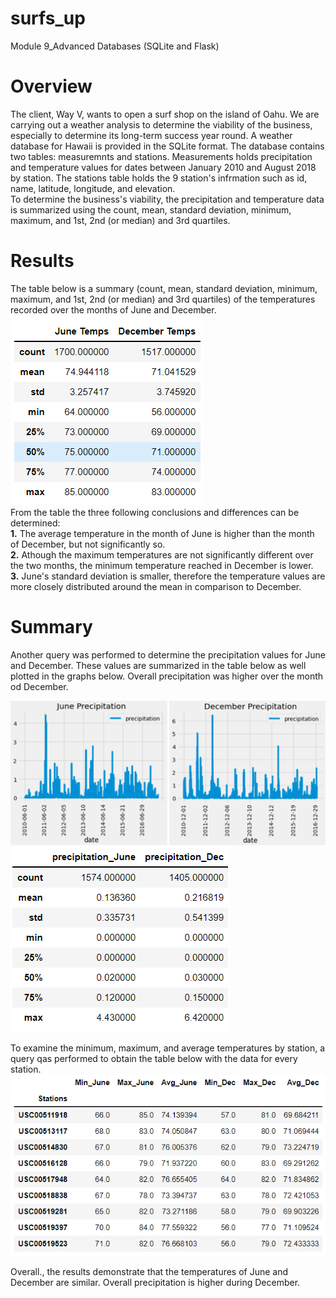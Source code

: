 # surfs_up
Module 9_Advanced Databases (SQLite and Flask)

 
# Overview
The client, Way V, wants to open a surf shop on the island of Oahu. We are carrying out a weather analysis to determine the viability of the business, especially to determine its long-term success year round. A weather database for Hawaii is provided in the SQLite format. The database contains two tables: measuremnts and stations. Measurements holds precipitation and temperature values for dates between January 2010 and August 2018 by station. The stations table holds the 9 station's infrmation such as id, name, latitude, longitude, and elevation.  
To determine the business's viability, the precipitation and temperature data is summarized using the count, mean, standard deviation, minimum, maximum, and 1st, 2nd (or median) and 3rd quartiles.  

# Results
The table below is a summary (count, mean, standard deviation, minimum, maximum, and 1st, 2nd (or median) and 3rd quartiles) of the temperatures recorded over the months of June and December.  
![image1](/Results/TempsCompared.png)  
From the table the three following conclusions and differences can be determined:   
**1.** The average temperature in the month of June is higher than the month of December, but not significantly so.  
**2.** Athough the maximum temperatures are not significantly different over the two months, the minimum temperature reached in December is lower.  
**3.** June's standard deviation is smaller, therefore the temperature values are more closely distributed around the mean in comparison to December.  

# Summary
Another query was performed to determine the precipitation values for June and December. These values are summarized in the table below as well plotted in the graphs below. Overall precipitation was higher over the month od December.  

![image2](/Results/PrcpsComparedPlot.png)  
![image3](/Results/PrcpsCompared.png)  

To examine the minimum, maximum, and average temperatures by station, a query qas performed to obtain the table below with the data for every station.  
![image4](/Results/StationsCompared.png)  

Overall., the results demonstrate that the temperatures of June and December are similar. Overall precipitation is higher during December.
